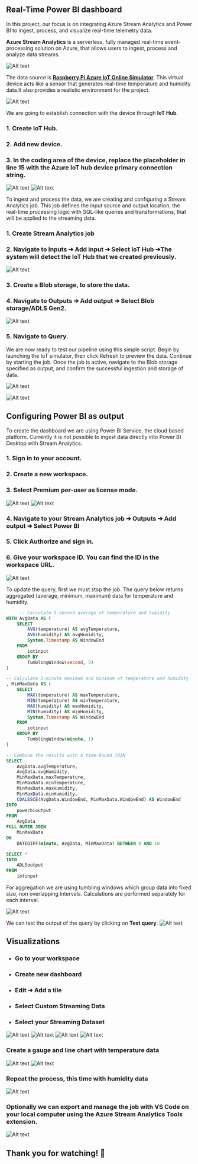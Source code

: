## Real-Time Power BI dashboard

In this project, our focus is on integrating Azure Stream Analytics and Power BI to ingest, process, and visualize real-time telemetry data.

**Azure Stream Analytics** is a serverless, fully managed real-time event-processing solution on Azure, that allows users to ingest, process and analyze data streams.

![Alt text](images/arch3.png)


The data source is [**Raspberry Pi Azure IoT Online Simulator**](https://azure-samples.github.io/raspberry-pi-web-simulator/). This virtual device acts like a sensor that generates real-time temperature and humidity data.It also provides a realistic environment for the project.

![Alt text](images/0-overview.png)

We are going to establish connection with the device through **IoT Hub**. 
### 1. Create IoT Hub.
### 2. Add new device.
### 3. In the coding area of the device, replace the placeholder in line 15 with the Azure IoT hub device primary connection string.
 
 ![Alt text](images/device.png)
 ![Alt text](images/connstring.png)
 
To ingest and process the data, we are creating and configuring a Stream Analytics job. This job defines the input source and output location, the real-time processing logic with SQL-like queries and transformations, that will be applied to the streaming data.


### 1. Create Stream Analytics job
### 2. Navigate to Inputs ➔ Add input ➔ Select IoT Hub ➔The system will detect the IoT Hub that we created previously.

![Alt text](images/input.png)

### 3. Create a Blob storage, to store the data.
### 4. Navigate to Outputs ➔ Add output ➔ Select Blob storage/ADLS Gen2.

![Alt text](images/output.png)

### 5. Navigate to Query.

We are now ready to test our pipeline using this simple script. Begin by launching the IoT simulator, then click Refresh to preview the data. Continue by starting the job. Once the job is active, navigate to the Blob storage specified as output, and confirm the successful ingestion and storage of data.

![Alt text](images/query.png)


![Alt text](images/container.png)

## Configuring Power BI as output
To create the dashboard we are using Power BI Service, the cloud based platform. Currently it is not possible to ingest data directly into Power BI Desktop with Stream Analytics.
### 1. Sign in to your account.
### 2. Create a new workspace.
### 3. Select **Premium per-user** as license mode.
![Alt text](images/power1.png)
![Alt text](images/power2.png)
### 4. Navigate to your Stream Analytics job ➔ Outputs ➔ Add output ➔ Select Power BI
### 5. Click Authorize and sign in.
### 6. Give your workspace ID. You can find the ID in the workspace URL. 

![Alt text](images/power3.png)

To update the query, first we must stop the job. The query below returns aggregated (average, minimum, maximum) data for temperature and humidity.

```sql
     -- Calculate 5-second average of temperature and humidity
WITH AvgData AS (
    SELECT
        AVG(temperature) AS avgTemperature,
        AVG(humidity) AS avgHumidity,
        System.Timestamp AS WindowEnd
    FROM
        iotinput
    GROUP BY
        TumblingWindow(second, 5)
)

-- Calculate 1-minute maximum and minimum of temperature and humidity
, MinMaxData AS (
    SELECT
        MAX(temperature) AS maxTemperature,
        MIN(temperature) AS minTemperature,
        MAX(humidity) AS maxHumidity,
        MIN(humidity) AS minHumidity,
        System.Timestamp AS WindowEnd
    FROM
        iotinput
    GROUP BY
        TumblingWindow(minute, 1)
)

-- Combine the results with a time-bound JOIN
SELECT
    AvgData.avgTemperature,
    AvgData.avgHumidity,
    MinMaxData.maxTemperature,
    MinMaxData.minTemperature,
    MinMaxData.maxHumidity,
    MinMaxData.minHumidity,
    COALESCE(AvgData.WindowEnd, MinMaxData.WindowEnd) AS WindowEnd
INTO
    powerbioutput
FROM
    AvgData
FULL OUTER JOIN
    MinMaxData
ON
    DATEDIFF(minute, AvgData, MinMaxData) BETWEEN 0 AND 10 

SELECT *
INTO 
    ADLSoutput
FROM
    iotinput
``` 
For aggregation we are using tumbling windows which group data into fixed size, non overlapping intervals. Calculations are performed separately for each interval.

![Alt text](images/window.png)

We can test the output of the query by clicking on **Test query**.
![Alt text](images/test.png)



## Visualizations 
- ### Go to your workspace
- ### Create new dashboard
- ### Edit ➔ Add a tile 
- ### Select Custom Streaming Data
- ### Select your Streaming Dataset
![Alt text](images/dash.png)
![Alt text](images/edit.png)
![Alt text](images/tile.png)
![Alt text](images/dataset.png)
### Create a gauge and line chart with temperature data
![Alt text](images/gauge.png)
![Alt text](images/line.png)

### Repeat the process, this time with humidity data
![Alt text](images/powerbi.gif)

### Optionally we can export and manage the job with VS Code on your local computer using the **Azure Stream Analytics Tools** extension.
![Alt text](images/vs.png)

## Thank you for watching! :rocket: 